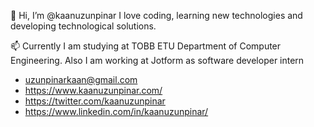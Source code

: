 

 👋 Hi, I’m @kaanuzunpinar I love coding, learning new technologies and developing technological solutions.

 📫 Currently I am studying at TOBB ETU Department of Computer Engineering. Also I am working at Jotform as software developer intern

- uzunpinarkaan@gmail.com
- https://www.kaanuzunpinar.com/
- https://twitter.com/kaanuzunpinar
- https://www.linkedin.com/in/kaanuzunpinar/

